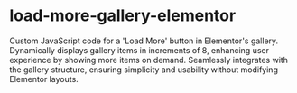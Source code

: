 # load-more-gallery-elementor
Custom JavaScript code for a 'Load More' button in Elementor's gallery. Dynamically displays gallery items in increments of 8, enhancing user experience by showing more items on demand. Seamlessly integrates with the gallery structure, ensuring simplicity and usability without modifying Elementor layouts.
